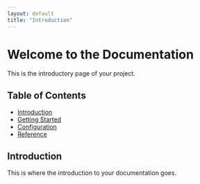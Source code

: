 ```yaml
---
layout: default
title: "Introduction"
---
```


# Welcome to the Documentation

This is the introductory page of your project.

## Table of Contents

- [Introduction](#introduction)
- [Getting Started](#getting-started)
- [Configuration](#configuration)
- [Reference](#reference)

## Introduction

This is where the introduction to your documentation goes.
